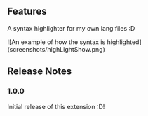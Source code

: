 ## Features

A syntax highlighter for my own lang files :D

\!\[An example of how the syntax is highlighted\]\(screenshots/highLightShow.png\)

## Release Notes

### 1.0.0

Initial release of this extension :D!
